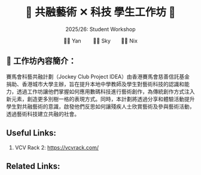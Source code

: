 <h1 align="center">🎵 共融藝術 ✕ 科技 學生工作坊 🎵</h1>
<p align="center"> 2025/26: Student Workshop </p>
<p align="center">👩‍🏫 Yan &emsp;&emsp;👨‍🏫 Sky&emsp;&emsp;👩‍🏫 Nix</p>


## 🎨 工作坊內容簡介：
賽馬會科藝共融計劃（Jockey Club Project IDEA）由香港賽馬會慈善信託基金捐助、香港城市大學主辦，旨在提升本地中學教師及學生對藝術科技的認識和能力，透過工作坊讓他們掌握如何應用數碼科技進行藝術創作，為傳統創作方式注入新元素，創造更多別樹一格的表現方式。同時，本計劃將透過分享和體驗活動提升學生對共融藝術的意識，啟發他們反思如何讓殘疾人士欣賞藝術及參與藝術活動，透過藝術科技建立共融的社會。 

## Useful Links:
1. VCV Rack 2: https://vcvrack.com/

## Related Links:
